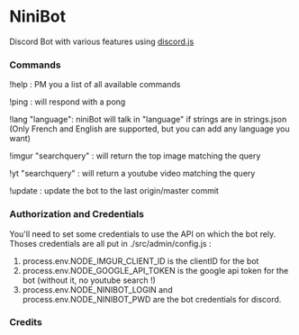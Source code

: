 # NiniBot
Discord Bot with various features using [discord.js](https://github.com/hydrabolt/discord.js)

### Commands
!help : PM you a list of all available commands

!ping : will respond with a pong

!lang "language": niniBot will talk in "language" if strings are in strings.json (Only French and English are supported, but you can add any language you want)

!imgur "searchquery" : will return the top image matching the query

!yt "searchquery" : will return a youtube video matching the query

!update : update the bot to the last origin/master commit

### Authorization and Credentials
You'll need to set some credentials to use the API on which the bot rely. Thoses credentials are all put in ./src/admin/config.js :

1. process.env.NODE_IMGUR_CLIENT_ID is the clientID for the bot
2. process.env.NODE_GOOGLE_API_TOKEN is the google api token for the bot (without it, no youtube search !)
3. process.env.NODE_NINIBOT_LOGIN and process.env.NODE_NINIBOT_PWD are the bot credentials for discord.

### Credits
